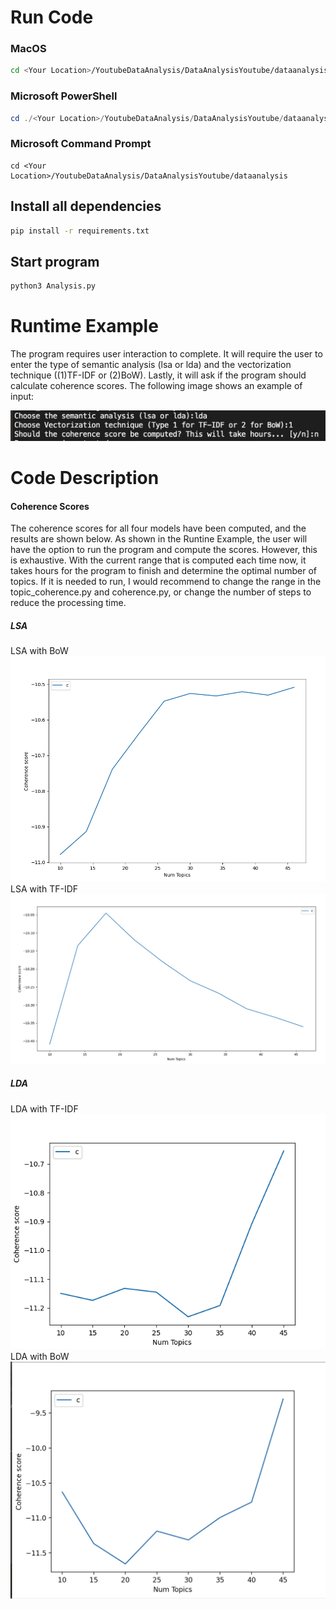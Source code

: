 # Run Code

### MacOS
``` bash
cd <Your Location>/YoutubeDataAnalysis/DataAnalysisYoutube/dataanalysis
```
### Microsoft PowerShell
```powershell
cd ./<Your Location>/YoutubeDataAnalysis/DataAnalysisYoutube/dataanalysis
```
### Microsoft Command Prompt
```command prompt
cd <Your Location>/YoutubeDataAnalysis/DataAnalysisYoutube/dataanalysis
```

## Install all dependencies
``` bash
pip install -r requirements.txt
```

## Start program
```bash
python3 Analysis.py
```

# Runtime Example
The program requires user interaction to complete. It will require the user to enter the type of semantic analysis (lsa or lda) and the vectorization technique ((1)TF-IDF or (2)BoW). 
Lastly, it will ask if the program should calculate coherence scores.
The following image shows an example of input:

![Input User](Images/Working_example.png)

# Code Description

#### Coherence Scores
The coherence scores for all four models have been computed, and the results are shown below. 
As shown in the Runtine Example, the user will have the option to run the program and compute the scores.
However, this is exhaustive. With the current range that is computed each time now, it takes hours for the program to finish
and determine the optimal number of topics. If it is needed to run, I would recommend to change the range in the topic_coherence.py
and coherence.py, or change the number of steps to reduce the processing time.

##### LSA
LSA with BoW
![Coherence Scores BoW LSA](Images/LSA_BoW_Coherence.png)
LSA with TF-IDF
![Coherence Scores TF-IDF LSA](Images/LSA_TF-IDF_UMASS.png)

##### LDA
LDA with TF-IDF
![Coherence Scores TF-IDF LDA](Images/LDA_TF-IDF_UMASS.png)
LDA with BoW
![Coherence Scores BoW LDA](Images/LDA_BoW_UMASS.png)







